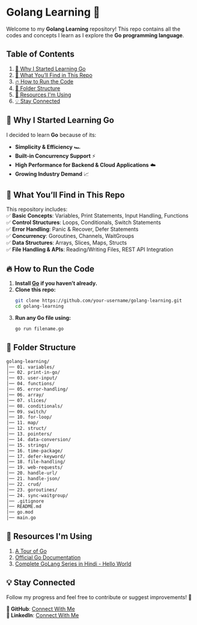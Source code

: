 # Golang Learning 🚀

Welcome to my **Golang Learning** repository! This repo contains all the codes and concepts I learn as I explore the **Go programming language**.

## Table of Contents

1. [📌 Why I Started Learning Go](#📌-why-i-started-learning-go)
2. [📖 What You’ll Find in This Repo](#📖-what-youll-find-in-this-repo)
3. [🔥 How to Run the Code](#🔥-how-to-run-the-code)
4. [📂 Folder Structure](#📂-folder-structure)
5. [📗 Resources I'm Using](#📗-resources-im-using)
6. [💡 Stay Connected](#💡-stay-connected)

## 📌 Why I Started Learning Go

I decided to learn **Go** because of its:

- **Simplicity & Efficiency** 🏎️
- **Built-in Concurrency Support** ⚡
- **High Performance for Backend & Cloud Applications** ☁️
- **Growing Industry Demand** 📈

## 📖 What You’ll Find in This Repo

This repository includes:  
✅ **Basic Concepts**: Variables, Print Statements, Input Handling, Functions  
✅ **Control Structures**: Loops, Conditionals, Switch Statements  
✅ **Error Handling**: Panic & Recover, Defer Statements  
✅ **Concurrency**: Goroutines, Channels, WaitGroups  
✅ **Data Structures**: Arrays, Slices, Maps, Structs  
✅ **File Handling & APIs**: Reading/Writing Files, REST API Integration

## 🔥 How to Run the Code

1. **Install [Go](https://go.dev/dl/) if you haven’t already.**
2. **Clone this repo:**
   ```bash
   git clone https://github.com/your-username/golang-learning.git
   cd golang-learning
   ```
3. **Run any Go file using:**
   ```bash
   go run filename.go
   ```

## 📂 Folder Structure

```bash
golang-learning/
│── 01. variables/
│── 02. print-in-go/
│── 03. user-input/
│── 04. functions/
│── 05. error-handling/
│── 06. array/
│── 07. slices/
│── 08. conditionals/
│── 09. switch/
│── 10. for-loop/
│── 11. map/
│── 12. struct/
│── 13. pointers/
│── 14. data-conversion/
│── 15. strings/
│── 16. time-package/
│── 17. defer-keyword/
│── 18. file-handling/
│── 19. web-requests/
│── 20. handle-url/
│── 21. handle-json/
│── 22. crud/
│── 23. goroutines/
│── 24. sync-waitgroup/
│── .gitignore
│── README.md
│── go.mod
│── main.go
```

## 📗 Resources I'm Using

1. [A Tour of Go](https://go.dev/tour/welcome/1)
2. [Official Go Documentation](https://go.dev/doc/)
3. [Complete GoLang Series in Hindi - Hello World](https://youtube.com/playlist?list=PLzjZaW71kMwSEVpdbHPr0nPo5zdzbDulm&si=IFdTWtEP2YJfjveF)

## 💡 Stay Connected

Follow my progress and feel free to contribute or suggest improvements! 🚀

**📌 GitHub**: [Connect With Me](https://github.com/SHIVAM-KUMAR-59) <br/>
**📌 LinkedIn**: [Connect With Me](www.linkedin.com/in/shivam-kumar-946614277)

